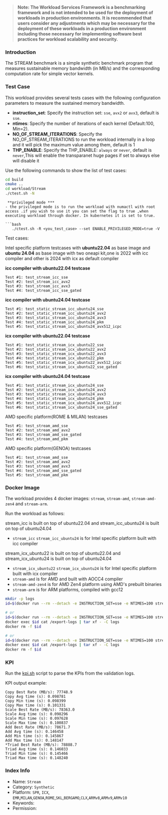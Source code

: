 >
> **Note: The Workload Services Framework is a benchmarking framework and is not intended to be used for the deployment of workloads in production environments. It is recommended that users consider any adjustments which may be necessary for the deployment of these workloads in a production environment including those necessary for implementing software best practices for workload scalability and security.**
>
### Introduction

The STREAM benchmark is a simple synthetic benchmark program that measures sustainable memory bandwidth (in MB/s) and the corresponding computation rate for simple vector kernels.

### Test Case

This workload provides several tests  cases with the following configuration parameters to measure the sustained memory bandwidth.

- **instruction_set**: Specify the instruction set: `sse`, `avx2` or `avx3`, default is `sse`.
- **ntimes**: Specify the number of iterations of each kernel (Default:100, Min=2).
- **NO_OF_STREAM_ITERATIONS**: Specify the NO_OF_STREAM_ITERATIONS to run the workload internally in a loop and it will pick the maximum value among them, default is 1
- **THP_ENABLE**: Specify the THP_ENABLE: `always` or `never`, default is `never`,This will enable the transparanet huge pages if set to always else will disable it

Use the following commands to show the list of test cases:

```bash
cd build
cmake ..
cd workload/Stream
./ctest.sh -N
```
```
 **privileged mode ***
- the privileged mode is to run the workload with numactl with root access .if you wish to use it you can set the flag to true ,when executing workload through docker. In kubernetes it is set to true.

```bash
   ./ctest.sh -R <you_test_case> --set ENABLE_PRIVILEGED_MODE=true -V
```

Test cases:

Intel specific platform testcases with **ubuntu22.04** as base image  and **ubuntu 24.04** as base image with two oneapi kit,one is 2022 with icc compiler  and other is 2024 with icx as default compiler

**icc compiler with ubuntu22.04 testcase**
```plaintext
Test #1: test_stream_icc_sse
Test #2: test_stream_icc_avx2
Test #3: test_stream_icc_avx3
Test #4: test_stream_icc_sse_gated
```
**icc compiler with ubuntu24.04 testcase**
```plaintext
Test #1: test_static_stream_icc_ubuntu24_sse
Test #2: test_static_stream_icc_ubuntu24_avx2
Test #3: test_static_stream_icc_ubuntu24_avx3
Test #4: test_static_stream_icc_ubuntu24_pkm
Test #5: test_static_stream_icc_ubuntu24_avx512_icpc
```
**icx compiler with ubuntu22.04  testcase**
```plaintext
Test #1: test_static_stream_icx_ubuntu22_sse
Test #2: test_static_stream_icx_ubuntu22_avx2
Test #3: test_static_stream_icx_ubuntu22_avx3
Test #4: test_static_stream_icx_ubuntu22_pkm
Test #5: test_static_stream_icx_ubuntu22_avx512_icpc
Test #6: test_static_stream_icx_ubuntu22_sse_gated
```
**icx compiler with ubuntu24.04 testcase**
```plaintext
Test #1: test_static_stream_icx_ubuntu24_sse
Test #2: test_static_stream_icx_ubuntu24_avx2
Test #3: test_static_stream_icx_ubuntu24_avx3
Test #4: test_static_stream_icx_ubuntu24_pkm
Test #5: test_static_stream_icx_ubuntu24_avx512_icpc
Test #6: test_static_stream_icx_ubuntu24_sse_gated
```

AMD specific platform(ROME & MILAN) testcases

```plaintext
Test #1: test_stream_amd_sse
Test #2: test_stream_amd_avx2
Test #3: test_stream_amd_sse_gated
Test #4: test_stream_amd_pkm
```

AMD specific platform(GENOA) testcases

```plaintext
Test #1: test_stream_amd_sse
Test #2: test_stream_amd_avx2
Test #3: test_stream_amd_avx3
Test #4: test_stream_amd_sse_gated
Test #5: test_stream_amd_pkm
```

### Docker Image

The workload provides 4 docker images: `stream`, `stream-amd`, `stream-amd-zen4`  and `stream-arm`.

Run the workload as follows:

stream_icc is built on top of ubuntu22.04 and stream_icc_ubuntu24 is built on top of ubuntu24.04
- `stream_icc` `stream_icc_ubuntu24` is for Intel specific platform built with icc compiler

stream_icx_ubuntu22 is built on top of ubuntu22.04 and stream_icx_ubuntu24 is built on top of ubuntu24.04
- `stream_icx_ubuntu22` `stream_icx_ubuntu24` is for Intel specific platform built with icx compiler
- `stream-amd` is for AMD and built with AOCC4 compiler
- `stream-amd-zen4` is for AMD Zen4 platform using AMD's prebuilt binaries
- `stream-arm` is for ARM platforms, compiled with gcc12

```bash
mkdir -p logs
id=$(docker run --rm --detach -e INSTRUCTION_SET=sse -e NTIMES=100 stream)

# or
id=$(docker run --rm --detach -e INSTRUCTION_SET=sse -e NTIMES=100 stream-amd)
docker exec $id cat /export-logs | tar xf - -C logs
docker rm -f $id

# or
id=$(docker run --rm --detach -e INSTRUCTION_SET=sse -e NTIMES=100 stream-arm)
docker exec $id cat /export-logs | tar xf - -C logs
docker rm -f $id

```

### KPI

Run the [kpi.sh](kpi.sh) script to parse the KPIs from the validation logs.

KPI output example:

```log
Copy Best Rate (MB/s): 77748.9
Copy Avg time (s): 0.098781
Copy Min time (s): 0.098399
Copy Max time (s): 0.101331
Scale Best Rate (MB/s): 78363.0
Scale Avg time (s): 0.098296
Scale Min time (s): 0.097628
Scale Max time (s): 0.100837
Add Best Rate (MB/s): 78671.7
Add Avg time (s): 0.146458
Add Min time (s): 0.145867
Add Max time (s): 0.148147
*Triad Best Rate (MB/s): 78888.7
Triad Avg time (s): 0.146033
Triad Min time (s): 0.145466
Triad Max time (s): 0.148240
```



### Index Info

- Name: `Stream`
- Category: `Synthetic`
- Platform: `SPR`, `ICX`, `EMR`,`MILAN`,`GENOA`,`ROME`,`SKL`,`BERGAMO`,`CLX`,`ARMv8`,`ARMv9`,`ARMv10`
- Keywords:
- Permission:


